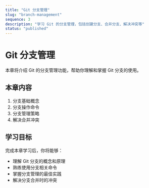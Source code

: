 ```yaml
---
title: "Git 分支管理"
slug: "branch-management"
sequence: 3
description: "学习 Git 的分支管理，包括创建分支、合并分支、解决冲突等"
status: "published"
---
```


# Git 分支管理

本章将介绍 Git 的分支管理功能，帮助你理解和掌握 Git 分支的使用。

## 本章内容

1. 分支基础概念
2. 分支操作命令
3. 分支管理策略
4. 解决合并冲突

## 学习目标

完成本章学习后，你将能够：
- 理解 Git 分支的概念和原理
- 熟练使用分支相关命令
- 掌握分支管理的最佳实践
- 解决分支合并时的冲突 